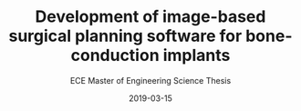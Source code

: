 ---
title: Development of image-based surgical planning software for bone-conduction implants
subtitle: ECE Master of Engineering Science Thesis
layout: default
modal-id: 4
date:   2019-03-15
img: tmaps.png
thumbnail: tmaps_thumbnail.png
alt: image-alt
project-date: August 2018
projecturl: https://ir.lib.uwo.ca/etd/5535
category: Research
technology: MATLAB, 3D Slicer, 3D Systems Geomagic, IBM SPSS, GraphPad Prism
description: Temporal bone computed tomography (CT) images were segmented and processed and custom Matlab code was written to generate and test bone thickness colormaps from cortical bone to the air-cell and from the cortical bone to the dura mater (the layer of membrane covering the brain). See project link for full thesis file. 
---